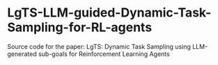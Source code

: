 # LgTS-LLM-guided-Dynamic-Task-Sampling-for-RL-agents
Source code for the paper: LgTS: Dynamic Task Sampling using LLM-generated sub-goals for Reinforcement Learning Agents
